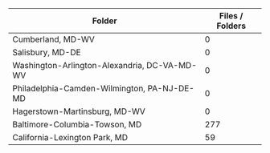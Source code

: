 | Folder                                       |   Files / Folders |
|----------------------------------------------|-------------------|
| Cumberland, MD-WV                            |                 0 |
| Salisbury, MD-DE                             |                 0 |
| Washington-Arlington-Alexandria, DC-VA-MD-WV |                 0 |
| Philadelphia-Camden-Wilmington, PA-NJ-DE-MD  |                 0 |
| Hagerstown-Martinsburg, MD-WV                |                 0 |
| Baltimore-Columbia-Towson, MD                |               277 |
| California-Lexington Park, MD                |                59 |